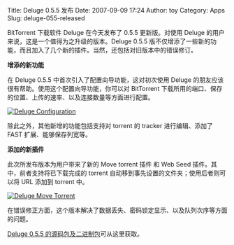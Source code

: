 Title: Deluge 0.5.5 发布
Date: 2007-09-09 17:24
Author: toy
Category: Apps
Slug: deluge-055-released

BitTorrent 下载软件 Deluge 在今天发布了 0.5.5 更新版。对使用 Deluge
的用户来说，这是一个值得为之升级的版本。Deluge 0.5.5
版不仅增添了一些新的功能，而且加入了几个新的插件。当然，还包括对旧版本中的错误修订。

**增添的新功能**

在 Deluge 0.5.5 中首次引入了配置向导功能，这对初次使用 Deluge
的朋友应该很有帮助。使用这个配置向导功能，你可以对 BitTorrent
下载所用的端口、保存的位置、上传的速率、以及连接数量等方面进行配置。

[![Deluge
Configuration](http://i.linuxtoy.org/i/2007/09/deluge-configuration_s.png)](http://i.linuxtoy.org/i/2007/09/deluge-configuration.png)

除此之外，其他新增的功能包括支持对 torrent 的 tracker 进行编辑、添加了
FAST 扩展、能够保存列宽等。

**添加的新插件**

此次所发布版本为用户带来了新的 Move torrent 插件 和 Web Seed
插件。其中，前者支持将已下载完成的 torrent
自动移到事先设置的文件夹；使用后者则可以将 URL 添加到 torrent 中。

[![Deluge Move
Torrent](http://i.linuxtoy.org/i/2007/09/deluge-move-torrent_s.png)](http://i.linuxtoy.org/i/2007/09/deluge-move-torrent.png)

在错误修正方面，这个版本解决了数据丢失、密码锁定显示、以及队列次序等方面的问题。

[Deluge 0.5.5
的源码包及二进制包](http://download.deluge-torrent.org/)可从这里获取。
